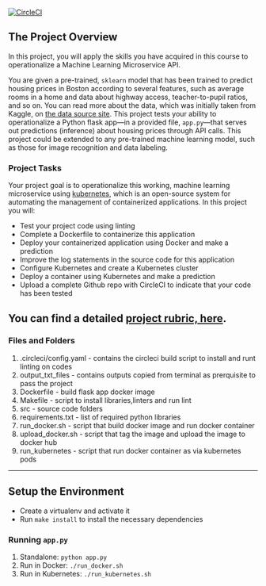 [![CircleCI](https://circleci.com/gh/aizulhussin/udacity-project-devops-microservices.svg?style=svg)](https://circleci.com/gh/aizulhussin/udacity-project-devops-microservices)

## The Project Overview

In this project, you will apply the skills you have acquired in this course to operationalize a Machine Learning Microservice API. 

You are given a pre-trained, `sklearn` model that has been trained to predict housing prices in Boston according to several features, such as average rooms in a home and data about highway access, teacher-to-pupil ratios, and so on. You can read more about the data, which was initially taken from Kaggle, on [the data source site](https://www.kaggle.com/c/boston-housing). This project tests your ability to operationalize a Python flask app—in a provided file, `app.py`—that serves out predictions (inference) about housing prices through API calls. This project could be extended to any pre-trained machine learning model, such as those for image recognition and data labeling.

### Project Tasks

Your project goal is to operationalize this working, machine learning microservice using [kubernetes](https://kubernetes.io/), which is an open-source system for automating the management of containerized applications. In this project you will:
* Test your project code using linting
* Complete a Dockerfile to containerize this application
* Deploy your containerized application using Docker and make a prediction
* Improve the log statements in the source code for this application
* Configure Kubernetes and create a Kubernetes cluster
* Deploy a container using Kubernetes and make a prediction
* Upload a complete Github repo with CircleCI to indicate that your code has been tested

You can find a detailed [project rubric, here](https://review.udacity.com/#!/rubrics/2576/view).
---

### Files and Folders

1. .circleci/config.yaml - contains the circleci build script to install and runt linting on codes
2. output_txt_files - contains outputs copied from terminal as prerquisite to pass the project
3. Dockerfile - build flask app docker image
4. Makefile - script to install libraries,linters and run lint
5. src - source code folders
6. requirements.txt - list of required python libraries
7. run_docker.sh - script that build docker image and run docker container
8. upload_docker.sh - script that tag the image and upload the image to docker hub
9. run_kubernetes - script that run docker container as via kubernetes pods

---

## Setup the Environment

* Create a virtualenv and activate it
* Run `make install` to install the necessary dependencies

### Running `app.py`

1. Standalone:  `python app.py`
2. Run in Docker:  `./run_docker.sh`
3. Run in Kubernetes:  `./run_kubernetes.sh`

